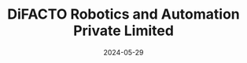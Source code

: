 ---  
layout: startup_page  
title: "DiFACTO Robotics and Automation Private Limited"  
id: "difacto.com"  
permalink: "/difactoroboticsandautomationprivatelimiteddifacto.com05292024/"  
website: "https://www.difacto.com/"  
funding_round: "Series A"  
funding_amount: "₹40Cr"  
investors: "Stakeboat Capital"  
about: "DiFACTO Robotics and Automation provides industrial robotics-based solutions, delivering over 1,000 projects for 300 customers across 15 countries. Their services span welding systems, material handling, machine tending, and fluid dispensing, serving industries like automotive, aerospace, and more."  
markets: "Automotive, Aerospace, Railways, Construction Machinery, Food and Pharma, Foundries, Energy, Metal Industries, Electronics, Home Appliances, Industrial Automation, Robotics, Software"  
hq: "Bangalore, Karnataka, India"  
founded_year: "2007"  
linkedin: "https://www.linkedin.com/company/difacto"  
twitter: ""  
instagram: ""  
facebook: ""  
crunchbase: "https://www.crunchbase.com/organization/difacto"  
pitchbook: ""  

date_display: "29-May-2024"  
date: "2024-05-29"

# SEO Optimization  
meta_title: "DiFACTO Robotics and Automation Private Limited - Series A Funding (₹40Cr)"  
meta_description: "DiFACTO Robotics and Automation Private Limited, DiFACTO Robotics and Automation provides industrial robotics-based solutions, delivering over 1,000 projects for 300 customers across 15 countries. Th..."  
meta_keywords: "DiFACTO Robotics and Automation Private Limited, Automotive, Aerospace, Railways, Construction Machinery, Food and Pharma, Foundries, Energy, Metal Industries, Electronics, Home Appliances, Industrial Automation, Robotics, Software, Series A funding"  
canonical_url: "https://startup.projectstartups.com/difactoroboticsandautomationprivatelimiteddifacto.com05292024/"  
---